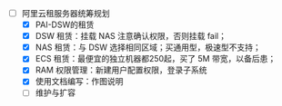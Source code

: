 - [ ] 阿里云租服务器统筹规划
    - [x] PAI-DSW的租赁
    - [x] DSW 租赁：挂载 NAS 注意确认权限，否则挂载 fail；
    - [x] NAS 租赁：与 DSW 选择相同区域；买通用型，极速型不支持；
    - [x] ECS 租赁：最便宜的独立机器都250起，买了 5M 带宽，以备后患；
    - [x] RAM 权限管理：新建用户配置权限，登录子系统
    - [x] 使用文档编写：作图说明
    - [ ] 维护与扩容